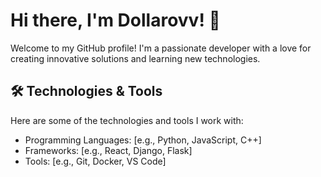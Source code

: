 # Hi there, I'm Dollarovv! 👋

Welcome to my GitHub profile! I'm a passionate developer with a love for creating innovative solutions and learning new technologies.

## 🛠️ Technologies & Tools

Here are some of the technologies and tools I work with:

- Programming Languages: [e.g., Python, JavaScript, C++]
- Frameworks: [e.g., React, Django, Flask]
- Tools: [e.g., Git, Docker, VS Code]
